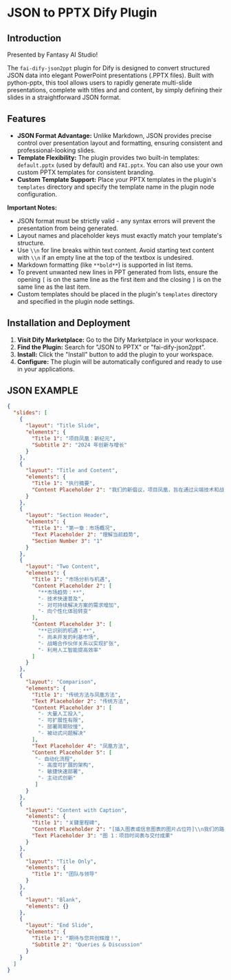 # JSON to PPTX Dify Plugin

## Introduction

Presented by Fantasy AI Studio!

The `fai-dify-json2ppt` plugin for Dify is designed to convert structured JSON data into elegant PowerPoint presentations (.PPTX files). Built with python-pptx, this tool allows users to rapidly generate multi-slide presentations, complete with titles and and content, by simply defining their slides in a straightforward JSON format.

## Features

*   **JSON Format Advantage:** Unlike Markdown, JSON provides precise control over presentation layout and formatting, ensuring consistent and professional-looking slides.
*   **Template Flexibility:** The plugin provides two built-in templates: `default.pptx` (used by default) and `FAI.pptx`. You can also use your own custom PPTX templates for consistent branding.
*   **Custom Template Support:** Place your PPTX templates in the plugin's `templates` directory and specify the template name in the plugin node configuration.

**Important Notes:**
*   JSON format must be strictly valid - any syntax errors will prevent the presentation from being generated.
*   Layout names and placeholder keys must exactly match your template's structure.
*   Use `\\n` for line breaks within text content. Avoid starting text content with `\\n` if an empty line at the top of the textbox is undesired.
*   Markdown formatting (like `**bold**`) is supported in list items.
*   To prevent unwanted new lines in PPT generated from lists, ensure the opening `[` is on the same line as the first item and the closing `]` is on the same line as the last item.
*   Custom templates should be placed in the plugin's `templates` directory and specified in the plugin node settings.

## Installation and Deployment

1.  **Visit Dify Marketplace:** Go to the Dify Marketplace in your workspace.
2.  **Find the Plugin:** Search for "JSON to PPTX" or "fai-dify-json2ppt".
3.  **Install:** Click the "Install" button to add the plugin to your workspace.
4.  **Configure:** The plugin will be automatically configured and ready to use in your applications.


## JSON EXAMPLE

```json
{
  "slides": [
    {
      "layout": "Title Slide",
      "elements": {
        "Title 1": "项目凤凰：新纪元",
        "Subtitle 2": "2024 年创新与增长"
      }
    },
    {
      "layout": "Title and Content",
      "elements": {
        "Title 1": "执行摘要",
        "Content Placeholder 2": "我们的新倡议，项目凤凰，旨在通过尖端技术和战略伙伴关系彻底改变市场。\\n本演示文稿概述了我们未来一年的愿景、关键策略和预期成果。我们致力于为所有利益相关者提供无与伦比的价值。"
      }
    },
    {
      "layout": "Section Header",
      "elements": {
        "Title 1": "第一章：市场概况",
        "Text Placeholder 2": "理解当前趋势",
        "Section Number 3": "1"
      }
    },
    {
      "layout": "Two Content",
      "elements": {
        "Title 1": "市场分析与机遇",
        "Content Placeholder 2": [
          "**市场趋势：**",
          "- 技术快速普及",
          "- 对可持续解决方案的需求增加",
          "- 向个性化体验转变"
        ],
        "Content Placeholder 3": [
          "**已识别的机遇：**",
          "- 尚未开发的利基市场",
          "- 战略合作伙伴关系以实现扩张",
          "- 利用人工智能提高效率"
        ]
      }
    },
    {
      "layout": "Comparison",
      "elements": {
        "Title 1": "传统方法与凤凰方法",
        "Text Placeholder 2": "传统方法",
        "Content Placeholder 3": [
          "- 大量人工投入",
          "- 可扩展性有限",
          "- 部署周期较慢",
          "- 被动式问题解决"
        ],
        "Text Placeholder 4": "凤凰方法",
        "Content Placeholder 5": [
         "- 自动化流程",
          "- 高度可扩展的架构",
          "- 敏捷快速部署",
          "- 主动式创新"
         ]
      }
    },
    {
      "layout": "Content with Caption",
      "elements": {
        "Title 1": "关键里程碑",
        "Content Placeholder 2": "[插入图表或信息图表的图片占位符]\\n我们的路线图侧重于实现产品开发、市场渗透和客户获取方面的关键里程碑。每个阶段都经过精心规划，以确保最大的影响和可持续增长。",
        "Text Placeholder 3": "图 1：项目时间表与交付成果"
      }
    },
    {
      "layout": "Title Only",
      "elements": {
        "Title 1": "团队与领导"
      }
    },
    {
      "layout": "Blank",
      "elements": {}
    },
    {
      "layout": "End Slide",
      "elements": {
        "Title 1": "期待与您共创辉煌！",
        "Subtitle 2": "Queries & Discussion"
      }
    }
  ]
}
```
